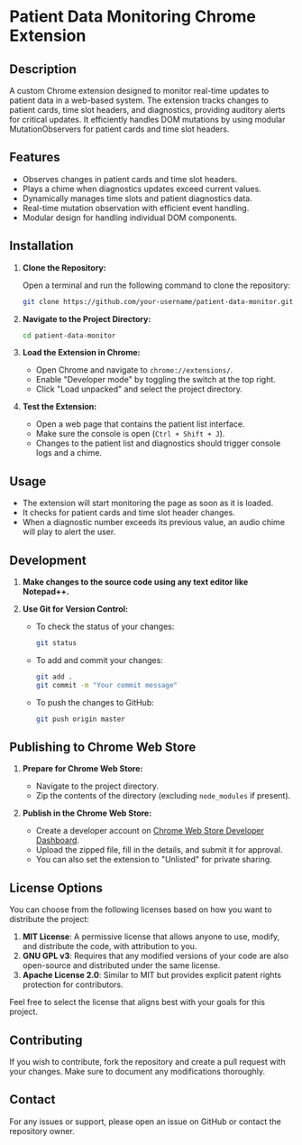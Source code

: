 
# Patient Data Monitoring Chrome Extension

## Description

A custom Chrome extension designed to monitor real-time updates to patient data in a web-based system. The extension tracks changes to patient cards, time slot headers, and diagnostics, providing auditory alerts for critical updates. It efficiently handles DOM mutations by using modular MutationObservers for patient cards and time slot headers.

## Features

- Observes changes in patient cards and time slot headers.
- Plays a chime when diagnostics updates exceed current values.
- Dynamically manages time slots and patient diagnostics data.
- Real-time mutation observation with efficient event handling.
- Modular design for handling individual DOM components.

## Installation

1. **Clone the Repository:**

   Open a terminal and run the following command to clone the repository:
   
   ```bash
   git clone https://github.com/your-username/patient-data-monitor.git
   ```

2. **Navigate to the Project Directory:**

   ```bash
   cd patient-data-monitor
   ```

3. **Load the Extension in Chrome:**
   - Open Chrome and navigate to `chrome://extensions/`.
   - Enable "Developer mode" by toggling the switch at the top right.
   - Click "Load unpacked" and select the project directory.

4. **Test the Extension:**
   - Open a web page that contains the patient list interface.
   - Make sure the console is open (`Ctrl + Shift + J`).
   - Changes to the patient list and diagnostics should trigger console logs and a chime.

## Usage

- The extension will start monitoring the page as soon as it is loaded. 
- It checks for patient cards and time slot header changes.
- When a diagnostic number exceeds its previous value, an audio chime will play to alert the user.

## Development

1. **Make changes to the source code using any text editor like Notepad++.**

2. **Use Git for Version Control:**
   - To check the status of your changes:
     ```bash
     git status
     ```
   - To add and commit your changes:
     ```bash
     git add .
     git commit -m "Your commit message"
     ```
   - To push the changes to GitHub:
     ```bash
     git push origin master
     ```

## Publishing to Chrome Web Store

1. **Prepare for Chrome Web Store:**
   - Navigate to the project directory.
   - Zip the contents of the directory (excluding `node_modules` if present).
   
2. **Publish in the Chrome Web Store:**
   - Create a developer account on [Chrome Web Store Developer Dashboard](https://chrome.google.com/webstore/devconsole).
   - Upload the zipped file, fill in the details, and submit it for approval.
   - You can also set the extension to "Unlisted" for private sharing.

## License Options

You can choose from the following licenses based on how you want to distribute the project:

1. **MIT License**: A permissive license that allows anyone to use, modify, and distribute the code, with attribution to you.
2. **GNU GPL v3**: Requires that any modified versions of your code are also open-source and distributed under the same license.
3. **Apache License 2.0**: Similar to MIT but provides explicit patent rights protection for contributors.

Feel free to select the license that aligns best with your goals for this project.

## Contributing

If you wish to contribute, fork the repository and create a pull request with your changes. Make sure to document any modifications thoroughly.

## Contact

For any issues or support, please open an issue on GitHub or contact the repository owner.
